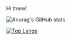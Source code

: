 Hi there! 


![Anurag's GitHub stats](https://github-readme-stats.vercel.app/api?username=Vol4uk13&theme=synthwave&show_icons=true)

[![Top Langs](https://github-readme-stats.vercel.app/api/top-langs/?username=Vol4uk13&layout=compact)](https://github.com/anuraghazra/github-readme-stats)
